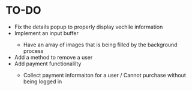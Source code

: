 # TO-DO
<p>
    <ul>
        <li>Fix the details popup to properly display vechile information</li>
        <li>Implement an input buffer</li>
        <ul>
            <li>Have an array of images that is being filled by the background process</li>
        </ul>
        <li>Add a method to remove a user</li>
        <li>Add payment functionalilty</li>
        <ul>
            <li>Collect payment informaiton for a user / Cannot purchase without being logged in</li>
        </ul>
    </ul>
</p>